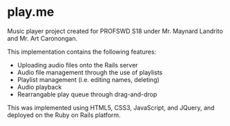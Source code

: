 # play.me

Music player project created for PROFSWD S18 under Mr. Maynard Landrito and Mr. Art Caronongan.

This implementation contains the following features:
- Uploading audio files onto the Rails server
- Audio file management through the use of playlists
- Playlist management (i.e. editing names, deleting)
- Audio playback
- Rearrangable play queue through drag-and-drop

This was implemented using HTML5, CSS3, JavaScript, and JQuery, and deployed on the Ruby on Rails platform.
